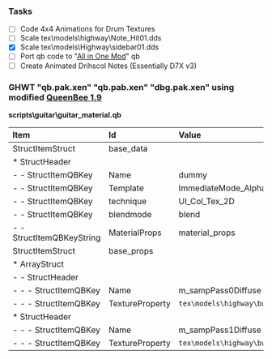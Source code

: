 ### Tasks
- [ ] Code 4x4 Animations for Drum Textures
- [ ] Scale tex\models\highway\Note_Hit01.dds
- [x] Scale tex\models\Highway\sidebar01.dds
- [ ] Port qb code to "[All in One Mod](http://www.fretsonfire.net/forums/viewtopic.php?f=28&t=58997)" qb
- [ ] Create Animated Drihscol Notes (Essentially D7X v3)

### GHWT "qb.pak.xen" "qb.pab.xen" "dbg.pak.xen" using modified [QueenBee 1.9](https://cdn.discordapp.com/attachments/233523599464464396/246402850136129547/ModifiedQueenBee1.9.zip)
**scripts\guitar\guitar_material.qb**

Item                      | Id                  | Value         
:------------------------ | :------------------ | :----------- 
StructItemStruct          | base_data           |
* StructHeader            |                     |
- - StructItemQBKey       | Name                | dummy
- - StructItemQBKey       | Template            | ImmediateMode_AlphaFade_UI_3Pass
- - StructItemQBKey       | technique           | UI_Col_Tex_2D
- - StructItemQBKey       | blendmode           | blend
- - StructItemQBKeyString | MaterialProps       | material_props
StructItemStruct          | base_props          |
* ArrayStruct             |                     |
- - StructHeader          |                     |
- - - StructItemQBKey     | Name                | m_sampPass0Diffuse
- - - StructItemQBKey     | TextureProperty     | `tex\models\highway\button_grey_Base01.dds`
* StructHeader            |                     |
- - - StructItemQBKey     | Name                | m_sampPass1Diffuse
- - - StructItemQBKey     | TextureProperty     | `tex\models\highway\button_grey_Collar01.dds`
